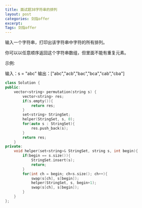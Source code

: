 ```yaml
---
title: 面试题38字符串的排列
layout: post
categories: 剑指offer
excerpt: 
Tags: 剑指offer
---
```


输入一个字符串，打印出该字符串中字符的所有排列。 

你可以以任意顺序返回这个字符串数组，但里面不能有重复元素。 

示例:

输入：s = "abc"
输出：["abc","acb","bac","bca","cab","cba"]

```c++
class Solution {
public:
    vector<string> permutation(string s) {
        vector<string> res;
        if(s.empty()){
            return res;
        }
        set<string> StringSet;
        helper(StringSet, s, 0);
        for(auto s : StringSet){
            res.push_back(s);
        }
        return res;
    }
private:
    void helper(set<string>& StringSet, string s, int begin){
        if(begin == s.size()){
            StringSet.insert(s);
            return;
        }
        for(int ch = begin; ch<s.size(); ch++){
            swap(s[ch], s[begin]);
            helper(StringSet, s, begin+1);
            swap(s[ch], s[begin]);
        }
    }
};
```

